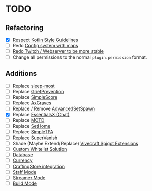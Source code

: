 # TODO
## Refactoring
- [x] [Respect Kotlin Style Guidelines](refactoring/kotlin_guidelines.md)
- [ ] Redo [Config system with maps](refactoring/map_config.md)
- [ ] [Redo Twitch / Webserver to be more stable](refactoring/twitch_rework.md)
- [ ] Change all permissions to the normal `plugin.permission` format.
## Additions
- [ ] Replace [sleep-most](https://github.com/mrgeneralq/sleep-most)
- [ ] Replace [GriefPrevention](https://github.com/GriefPrevention/GriefPrevention)
- [ ] Replace [SimpleScore](https://github.com/r4g3baby/SimpleScore)
- [ ] Replace [AxGraves](https://github.com/Artillex-Studios/AxGraves)
- [ ] Replace / Remove [AdvancedSetSpawn](https://www.curseforge.com/minecraft/bukkit-plugins/advancedsetspawn)
- [x] Replace [EssentialsX (Chat)](https://github.com/EssentialsX/Essentials/)
- [ ] Replace [MOTD](https://www.spigotmc.org/resources/motd-1-8-1-20.8390/)
- [ ] Replace [SetHome](https://github.com/DownThePark/SetHome)
- [ ] Replace [SimpleTPA](https://www.spigotmc.org/resources/simple-tpa.64270/)
- [ ] Replace [SuperVanish](https://www.spigotmc.org/resources/supervanish-be-invisible.1331/)
- [ ] Shade (Maybe Extend/Replace) [Vivecraft Spigot Extensions](https://github.com/jrbudda/Vivecraft_Spigot_Extensions)
- [ ] [Custom Whitelist Solution](additions/whitelist.md)
- [ ] [Database](additions/database.md)
- [ ] [Currency](additions/currency.md)
- [ ] [CraftingStore integration](additions/crafting_store.md)
- [ ] [Staff Mode](additions/staff_mode.md)
- [ ] [Streamer Mode](additions/streamer_mode.md)
- [ ] [Build Mode](additions/build_mode.md)